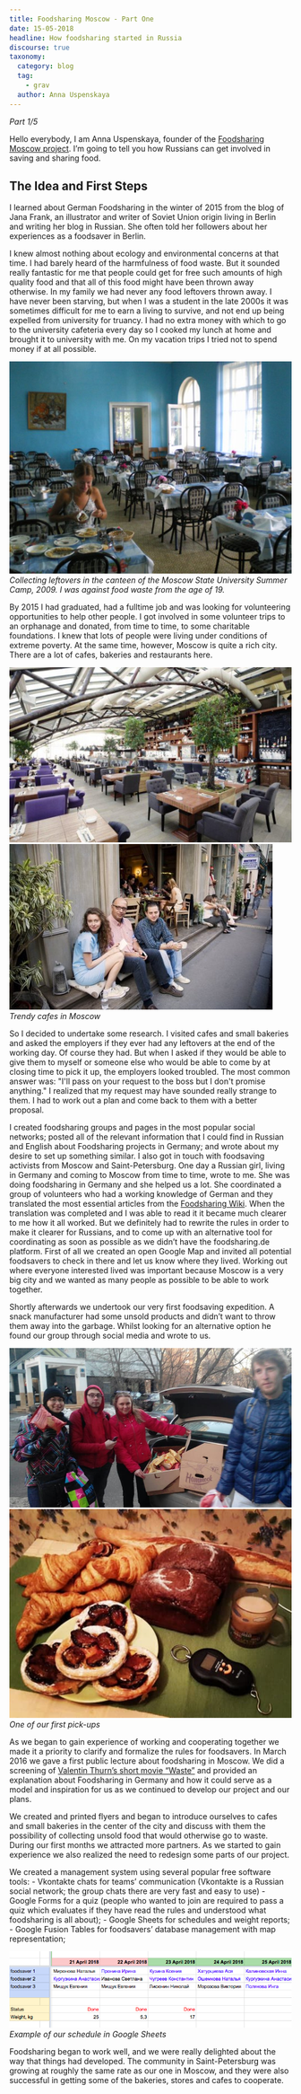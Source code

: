 ```yaml
---
title: Foodsharing Moscow - Part One
date: 15-05-2018
headline: How foodsharing started in Russia
discourse: true
taxonomy:
  category: blog
  tag:
    - grav
  author: Anna Uspenskaya
---
```

*Part 1/5*

Hello everybody, I am Anna Uspenskaya, founder of the [Foodsharing Moscow project](https://foodsharing.ru). I’m going to tell you how Russians can get involved in saving and sharing food.

## The Idea and First Steps

I learned about German Foodsharing in the winter of 2015 from the blog of Jana Frank, an illustrator and writer of Soviet Union origin living in Berlin and writing her blog in Russian. She often told her followers about her experiences as a foodsaver in Berlin.

I knew almost nothing about ecology and environmental concerns at that time. I had barely heard of the harmfulness of food waste. But it sounded really fantastic for me that people could get for free such amounts of high quality food and that all of this food might have been thrown away otherwise. In my family we had never any food leftovers thrown away. I have never been starving, but when I was a student in the late 2000s it was sometimes difficult for me to earn a living to survive, and not end up being expelled from university for truancy. I had no extra money with which to go to the university cafeteria every day so I cooked my lunch at home and brought it to university with me. On my vacation trips I tried not to spend money if at all possible.

![](canteen.jpg) *Collecting leftovers in the canteen of the Moscow State University Summer Camp, 2009. I was against food waste from the age of 19.*

By 2015 I had graduated, had a fulltime job and was looking for volunteering opportunities to help other people. I got involved in some volunteer trips to an orphanage and donated, from time to time, to some charitable foundations. I knew that lots of people were living under conditions of extreme poverty. At the same time, however, Moscow is quite a rich city. There are a lot of cafes, bakeries and restaurants here.

![](trendycafe1.jpg) ![](trendycafe2.jpg) *Trendy cafes in Moscow*

So I decided to undertake some research. I visited cafes and small bakeries and asked the employers if they ever had any leftovers at the end of the working day. Of course they had. But when I asked if they would be able to give them to myself or someone else who would be able to come by at closing time to pick it up, the employers looked troubled. The most common answer was: "I'll pass on your request to the boss but I don't promise anything." I realized that my request may have sounded really strange to them. I had to work out a plan and come back to them with a better proposal.

I created foodsharing groups and pages in the most popular social networks; posted all of the relevant information that I could find in Russian and English about Foodsharing projects in Germany; and wrote about my desire to set up something similar. I also got in touch with foodsaving activists from Moscow and Saint-Petersburg. One day a Russian girl, living in Germany and coming to Moscow from time to time, wrote to me. She was doing foodsharing in Germany and she helped us a lot. She coordinated a group of volunteers who had a working knowledge of German and they translated the most essential articles from the [Foodsharing Wiki](https://wiki.foodsharing.de/Hauptseite). When the translation was completed and I was able to read it it became much clearer to me how it all worked. But we definitely had to rewrite the rules in order to make it clearer for Russians, and to come up with an alternative tool for coordinating as soon as possible as we didn’t have the foodsharing.de platform. First of all we created an open Google Map and invited all potential foodsavers to check in there and let us know where they lived. Working out where everyone interested lived was important because Moscow is a very big city and we wanted as many people as possible to be able to work together.

Shortly afterwards we undertook our very first foodsaving expedition. A snack manufacturer had some unsold products and didn’t want to throw them away into the garbage. Whilst looking for an alternative option he found our group through social media and wrote to us.

![](1stpickup1.jpg) ![](1stpickup2.jpg) *One of our first pick-ups*

As we began to gain experience of working and cooperating together we made it a priority to clarify and formalize the rules for foodsavers. In March 2016 we gave a first public lecture about foodsharing in Moscow. We did a screening of [Valentin Thurn’s short movie “Waste”](https://www.youtube.com/watch?v=VaouOWx3Bmo) and provided an explanation about Foodsharing in Germany and how it could serve as a model and inspiration for us as we continued to develop our project and our plans.

We created and printed flyers and began to introduce ourselves to cafes and small bakeries in the center of the city and discuss with them the possibility of collecting unsold food that would otherwise go to waste. During our first months we attracted more partners. As we started to gain experience we also realized the need to redesign some parts of our project.

We created a management system using several popular free software tools: - Vkontakte chats for teams’ communication (Vkontakte is a Russian social network; the group chats there are very fast and easy to use) - Google Forms for a quiz (people who wanted to join are required to pass a quiz which evaluates if they have read the rules and understood what foodsharing is all about); - Google Sheets for schedules and weight reports; - Google Fusion Tables for foodsavers’ database management with map representation;

![](spreadsheet.jpg) *Example of our schedule in Google Sheets*

Foodsharing began to work well, and we were really delighted about the way that things had developed. The community in Saint-Petersburg was growing at roughly the same rate as our one in Moscow, and they were also successful in getting some of the bakeries, stores and cafes to cooperate.